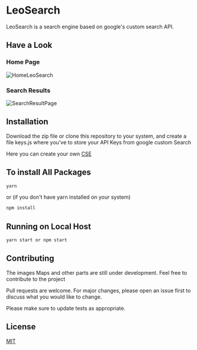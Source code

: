# LeoSearch

LeoSearch is a search engine based on google's custom search API.

## Have a Look 
### Home Page
![HomeLeoSearch](https://thumbs2.imgbox.com/f4/67/dfxGP0fs_t.png)

### Search Results 
![SearchResultPage](https://thumbs2.imgbox.com/d6/bb/r92SrK9Q_t.png)

## Installation

Download the zip file or clone this repository to your system, and create a file keys.js where you've to store your API Keys from google custom Search 

Here you can create your own [CSE]('https://cse.google.com/cse/create/new')


## To install All Packages

```Bash
yarn
```
or (if you don't have yarn installed on your system)

```Bash
npm install
```

## Running on Local Host

```Bash
yarn start or npm start
```

## Contributing

The images Maps and other parts are still under development. Feel free to contribute to the project

Pull requests are welcome. For major changes, please open an issue first to discuss what you would like to change.

Please make sure to update tests as appropriate.

## License
[MIT](https://choosealicense.com/licenses/mit/)
